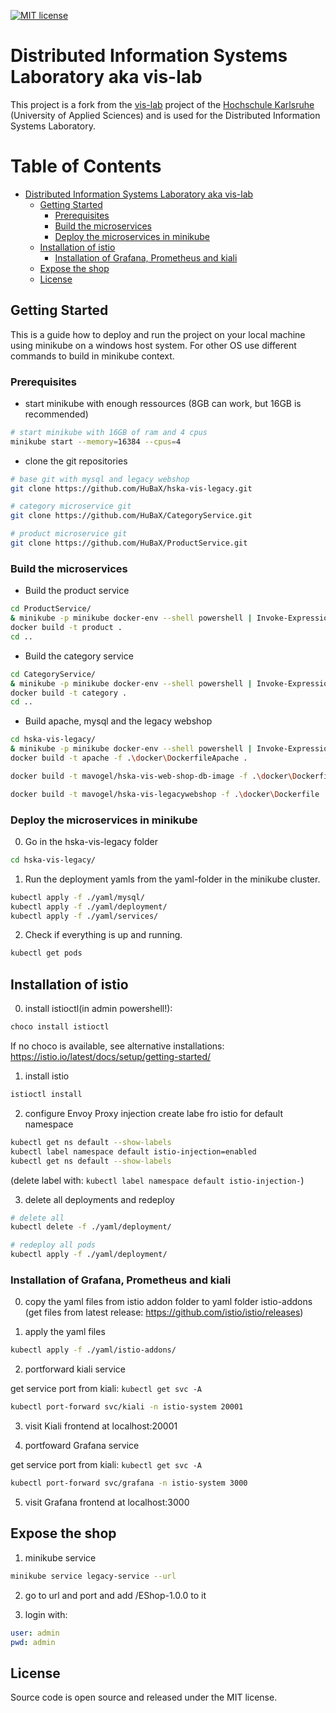 [![MIT license](http://img.shields.io/badge/license-MIT-brightgreen.svg)](http://opensource.org/licenses/MIT)

# Distributed Information Systems Laboratory aka vis-lab
This project is a fork from the [vis-lab](https://github.com/hka-iwi-vislab/hska-vis-legacy) project of the [Hochschule Karlsruhe](http://www.hs-karlsruhe.de) (University of Applied Sciences) and is used for the Distributed Information Systems Laboratory.

Table of Contents
=================

   * [Distributed Information Systems Laboratory aka vis-lab](#distributed-information-systems-laboratory-aka-vis-lab)
      * [Getting Started](#getting-started)
         * [Prerequisites](#prerequisites)
         * [Build the microservices](#build-the-microservices)
         * [Deploy the microservices in minikube](#deploy-the-microservices-in-minikube)
      * [Installation of istio](#installation-of-istio)
         * [Installation of Grafana, Prometheus and kiali](#installation-of-grafana-prometheus-and-kiali)
      * [Expose the shop](#expose-the-shop)
      * [License](#license)


## Getting Started
This is a guide how to deploy and run the project on your local machine using minikube on a windows host system. For other OS use different commands to build in minikube context.

### Prerequisites

- start minikube with enough ressources (8GB can work, but 16GB is recommended)
```bash
# start minikube with 16GB of ram and 4 cpus
minikube start --memory=16384 --cpus=4
```

- clone the git repositories
```bash
# base git with mysql and legacy webshop
git clone https://github.com/HuBaX/hska-vis-legacy.git

# category microservice git
git clone https://github.com/HuBaX/CategoryService.git

# product microservice git
git clone https://github.com/HuBaX/ProductService.git
```

### Build the microservices

- Build the product service
```bash
cd ProductService/
& minikube -p minikube docker-env --shell powershell | Invoke-Expression
docker build -t product .
cd ..
```

- Build the category service
```bash
cd CategoryService/
& minikube -p minikube docker-env --shell powershell | Invoke-Expression
docker build -t category .
cd ..
```
- Build apache, mysql and the legacy webshop
```bash
cd hska-vis-legacy/
& minikube -p minikube docker-env --shell powershell | Invoke-Expression
docker build -t apache -f .\docker\DockerfileApache .

docker build -t mavogel/hska-vis-web-shop-db-image -f .\docker\DockerfileMySQL .

docker build -t mavogel/hska-vis-legacywebshop -f .\docker\Dockerfile .
```
### Deploy the microservices in minikube

0. Go in the hska-vis-legacy folder
```bash
cd hska-vis-legacy/
```

1. Run the deployment yamls from the yaml-folder in the minikube cluster.
```bash
kubectl apply -f ./yaml/mysql/
kubectl apply -f ./yaml/deployment/
kubectl apply -f ./yaml/services/
```
2. Check if everything is up and running.

```bash
kubectl get pods
```

## Installation of istio
0. install istioctl(in admin powershell!):
```bash
choco install istioctl
```
If no choco is available, see alternative installations: https://istio.io/latest/docs/setup/getting-started/

1. install istio
```bash
istioctl install
```

2. configure Envoy Proxy injection
create labe fro istio for default namespace
```bash
kubectl get ns default --show-labels
kubectl label namespace default istio-injection=enabled
kubectl get ns default --show-labels
```
(delete label with:  `kubectl label namespace default istio-injection-`)

3. delete all deployments and redeploy

```bash
# delete all
kubectl delete -f ./yaml/deployment/

# redeploy all pods
kubectl apply -f ./yaml/deployment/
```

### Installation of Grafana, Prometheus and kiali

0. copy the yaml files from istio addon folder to yaml folder istio-addons
(get files from latest release: https://github.com/istio/istio/releases)

1. apply the yaml files
```bash
kubectl apply -f ./yaml/istio-addons/
```

2. portforward kiali service

get service port from kiali: `kubectl get svc -A`

```bash
kubectl port-forward svc/kiali -n istio-system 20001
```

3. visit Kiali frontend at localhost:20001

4. portfoward Grafana service

get service port from kiali: `kubectl get svc -A`

```bash
kubectl port-forward svc/grafana -n istio-system 3000
```

5. visit Grafana frontend at localhost:3000

## Expose the shop

1. minikube service

```bash
minikube service legacy-service --url
```

2. go to url and port and add /EShop-1.0.0 to it

3. login with: 
```yaml
user: admin
pwd: admin
```

 
 ## License
 Source code is open source and released under the MIT license.
